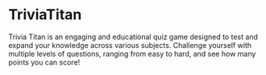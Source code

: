 # TriviaTitan
Trivia Titan is an engaging and educational quiz game designed to test and expand your knowledge across various subjects. Challenge yourself with multiple levels of questions, ranging from easy to hard, and see how many points you can score!

